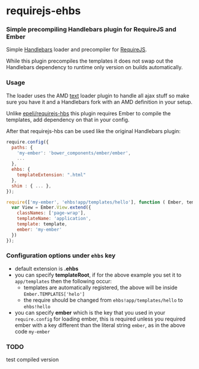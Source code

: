 requirejs-ehbs
==============

### Simple precompiling Handlebars plugin for RequireJS and Ember

Simple [Handlebars][] loader and precompiler for [RequireJS][].

While this plugin precompiles the templates it does not swap out the Handlebars dependency to runtime only
version on builds automatically.

### Usage

The loader uses the AMD [text] loader plugin to handle all ajax stuff so make
sure you have it and a Handlebars fork with an AMD definition in your setup.

Unlike [epeli/requirejs-hbs] this plugin requires Ember to compile the templates, add dependency on that in your config.

After that requirejs-hbs can be used like the original Handlebars plugin:

```javascript
require.config({
  paths: {
    'my-ember': 'bower_components/ember/ember',
    ...
  },
  ehbs: {
    templateExtension: ".html"
  },    
  shim : { ... },
});
```

```javascript
require(['my-ember', 'ehbs!app/templates/hello'], function ( Ember, template ) {
  var View = Ember.View.extend({
    classNames: ['page-wrap'],
    templateName: 'application',
    template: template,
    ember: 'my-ember'
  })
});
```

### Configuration options under `ehbs` key

- default extension is **.ehbs**
- you can specify **templateRoot**, if for the above example you set it to `app/templates` then the following occur:
  - templates are automatically registered, the above will be inside `Ember.TEMPLATES['helo']`
  - the require should be changed from ``ehbs!app/templates/hello`` to ``ehbs!hello``
- you can specify **ember** which is the key that you used in your ``require.config`` for loading ember, this is required unless you required ember with a key different than the literal string ``ember``, as in the above code ``my-ember``

### TODO

test compiled version

[Handlebars]: http://handlebarsjs.com/
[RequireJS]: http://requirejs.org/
[epeli/requirejs-hbs]: https://github.com/epeli/requirejs-hbs
[text]: https://github.com/requirejs/text

